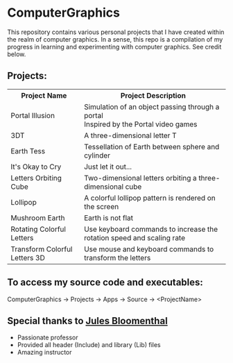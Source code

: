# ComputerGraphics
This repository contains various personal projects that I have created within the realm of computer graphics. In a sense, this repo is a compilation of my progress in learning and experimenting with computer graphics. See credit below.

## Projects:

<table>
  <tr>
    <th>Project Name</th>
    <th>Project Description</th>
  </tr>
  <tr>
    <td>Portal Illusion </td>
    <td>
      Simulation of an object passing through a portal 
      <br> 
      Inspired by the Portal video games
    </td>
  </tr>
  <tr>
    <td>3DT</td>
    <td>A three-dimensional letter T</td>
  </tr>
  <tr>
    <td>Earth Tess</td>
    <td>Tessellation of Earth between sphere and cylinder</td>
  </tr>
  <tr>
    <td>It's Okay to Cry</td>
    <td>Just let it out...</td>
  </tr>
  <tr>
    <td>Letters Orbiting Cube</td>
    <td>Two-dimensional letters orbiting a three-dimensional cube</td>
  </tr>
  <tr>
    <td>Lollipop</td>
    <td>A colorful lollipop pattern is rendered on the screen</td>
  </tr>
  <tr>
    <td>Mushroom Earth</td>
    <td>Earth is not flat</td>
  </tr>
  <tr>
    <td>Rotating Colorful Letters</td>
    <td>Use keyboard commands to increase the rotation speed and scaling rate</td>
  </tr>
  <tr>
    <td>Transform Colorful Letters 3D</td>
    <td>Use mouse and keyboard commands to transform the letters</td>
  </tr>
</table>

## To access my source code and executables:
ComputerGraphics -> Projects -> Apps -> Source -> \<ProjectName\>

## Special thanks to [Jules Bloomenthal](https://www.bloomenthal.com/)
- Passionate professor
- Provided all header (Include) and library (Lib) files
- Amazing instructor
